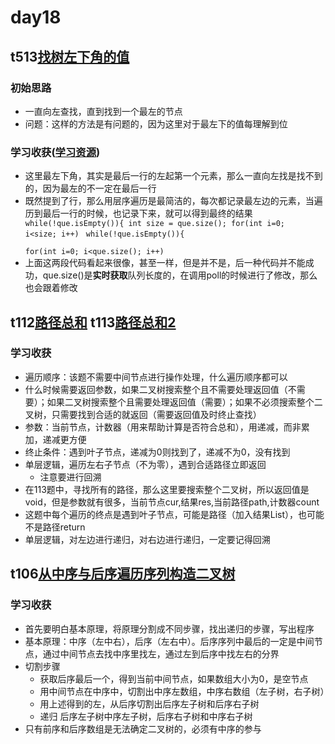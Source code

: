 # day18
## t513[找树左下角的值](https://leetcode.cn/problems/find-bottom-left-tree-value/)
### 初始思路
  - 一直向左查找，直到找到一个最左的节点
  - 问题：这样的方法是有问题的，因为这里对于最左下的值每理解到位
### 学习收获([学习资源](https://programmercarl.com/0513.%E6%89%BE%E6%A0%91%E5%B7%A6%E4%B8%8B%E8%A7%92%E7%9A%84%E5%80%BC.html#%E6%80%9D%E8%B7%AF))
  - 这里最左下角，其实是最后一行的左起第一个元素，那么一直向左找是找不到的，因为最左的不一定在最后一行
  - 既然提到了行，那么用层序遍历是最简洁的，每次都记录最左边的元素，当遍历到最后一行的时候，也记录下来，就可以得到最终的结果
  <code> while(!que.isEmpty()){
            int size = que.size();
            for(int i=0; i<size; i++)</code>
  <code> while(!que.isEmpty()){       
            for(int i=0; i<que.size(); i++)</code>
  - 上面这两段代码看起来很像，甚至一样，但是并不是，后一种代码并不能成功，que.size()是**实时获取**队列长度的，在调用poll的时候进行了修改，那么也会跟着修改
## t112[路径总和](https://leetcode.cn/problems/path-sum/) t113[路径总和2](https://leetcode.cn/problems/path-sum-ii/description/)
### 学习收获
  - 遍历顺序：该题不需要中间节点进行操作处理，什么遍历顺序都可以
  - 什么时候需要返回参数，如果二叉树搜索整个且不需要处理返回值（不需要）；如果二叉树搜索整个且需要处理返回值（需要）；如果不必须搜索整个二叉树，只需要找到合适的就返回（需要返回值及时终止查找）
  - 参数：当前节点，计数器（用来帮助计算是否符合总和），用递减，而非累加，递减更方便
  - 终止条件：遇到叶子节点，递减为0则找到了，递减不为0，没有找到
  - 单层逻辑，遍历左右子节点（不为零），遇到合适路径立即返回
    - 注意要进行回溯
  - 在113题中，寻找所有的路径，那么这里要搜索整个二叉树，所以返回值是void，但是参数就有很多，当前节点cur,结果res,当前路径path,计数器count
  - 这题中每个遍历的终点是遇到叶子节点，可能是路径（加入结果List），也可能不是路径return
  - 单层逻辑，对左边进行递归，对右边进行递归，一定要记得回溯
## t106[从中序与后序遍历序列构造二叉树](https://leetcode.cn/problems/construct-binary-tree-from-inorder-and-postorder-traversal/)
### 学习收获
  - 首先要明白基本原理，将原理分割成不同步骤，找出递归的步骤，写出程序
  - 基本原理：中序（左中右），后序（左右中）。后序序列中最后的一定是中间节点，通过中间节点去找中序里找左，通过左到后序中找左右的分界
  - 切割步骤
    - 获取后序最后一个，得到当前中间节点，如果数组大小为0，是空节点
    - 用中间节点在中序中，切割出中序左数组，中序右数组（左子树，右子树）
    - 用上述得到的左，从后序切割出后序左子树和后序右子树
    - 递归 后序左子树中序左子树，后序右子树和中序右子树
  - 只有前序和后序数组是无法确定二叉树的，必须有中序的参与
